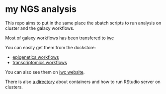 # my NGS analysis

This repo aims to put in the same place the sbatch scripts to run analysis on cluster and the galaxy workflows.

Most of galaxy workflows has been transfered to [iwc](https://github.com/galaxyproject/iwc/)

You can easily get them from the dockstore:
- [epigenetics workflows](https://dockstore.org/organizations/iwc/collections/epigenetics)
- [transcriptomics workflows](https://dockstore.org/organizations/iwc/collections/transcriptomics)

You can also see them on [iwc website](https://iwc.galaxyproject.org/).

There is also [a directory](./containers/) about containers and how to run RStudio server on clusters.
